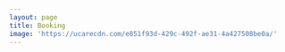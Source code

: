 ```yaml
---
layout: page
title: Booking
image: 'https://ucarecdn.com/e851f93d-429c-492f-ae31-4a427508be0a/'
---
```


